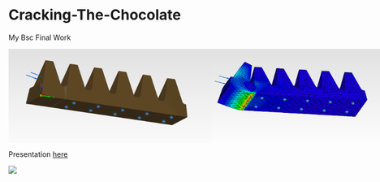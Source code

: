 # Cracking-The-Chocolate
My Bsc Final Work

<div style="display: flex;">
    <img src="met1.png" alt="Image 1" width="400" />
    <img src="res1.png" alt="Image 2" width="400" />
</div>

Presentation [here](https://ulisboa-my.sharepoint.com/:p:/g/personal/ist1100290_tecnico_ulisboa_pt/EQ4V218uO5ZGqtCjz-5W49IB5_f_3tdDB6PNVQpSwy_xLw?e=tpis7j)

<img src="https://github.com/mr-arpg/Cracking-The-Chocolate/assets/71014048/a6ea58c9-18ae-4802-a0b3-dfdf7b652e81" width="500">

